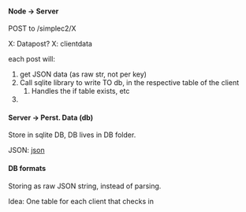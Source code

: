 
#### Node -> Server

POST to /simplec2/X

X: Datapost?
X: clientdata

each post will:
1) get JSON data (as raw str, not per key)
2) Call sqlite library to write TO db, in the respective table of the client
	1) Handles the if table exists, etc
3) 



#### Server -> Perst. Data (db)


Store in sqlite DB, DB lives in DB folder. 

JSON: [json](obsidian://open?vault=ObsidianDocs&file=Server%2FPlugins%2FSimpleC2%2FNodes%2FHTTP%20Node)
#### DB formats

Storing as raw JSON string, instead of parsing. 

Idea: 
One table for each client that checks in